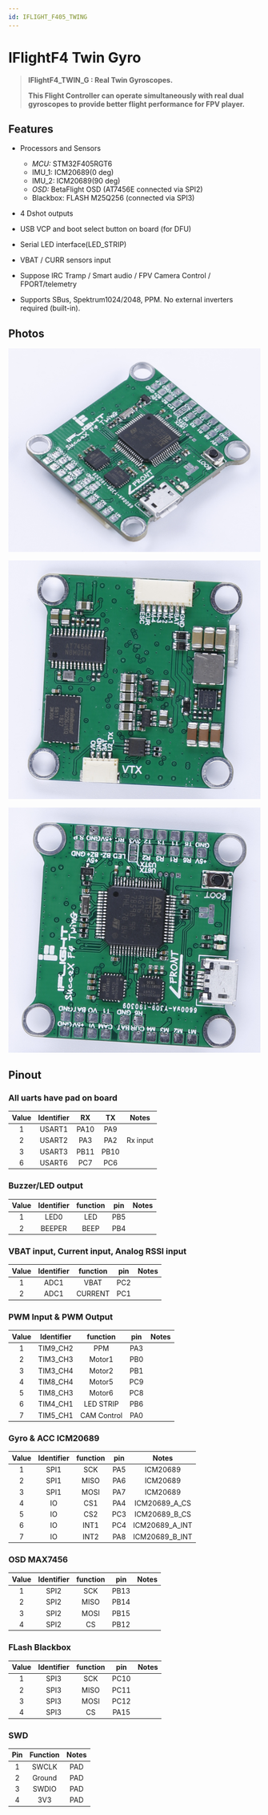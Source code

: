```yaml
---
id: IFLIGHT_F405_TWING
---
```


# IFlightF4 Twin Gyro

> **IFlightF4_TWIN_G : Real Twin Gyroscopes.**
>
> **This Flight Controller can operate simultaneously with real dual gyroscopes to provide better flight performance for FPV player.**

## Features

- Processors and Sensors

  - _MCU:_ STM32F405RGT6
  - IMU_1: ICM20689(0 deg)
  - IMU_2: ICM20689(90 deg)
  - _OSD:_ BetaFlight OSD (AT7456E connected via SPI2)
  - Blackbox: FLASH M25Q256 (connected via SPI3)

- 4 Dshot outputs

- USB VCP and boot select button on board (for DFU)

- Serial LED interface(LED_STRIP)

- VBAT / CURR sensors input

- Suppose IRC Tramp / Smart audio / FPV Camera Control / FPORT/telemetry

- Supports SBus, Spektrum1024/2048, PPM. No external inverters required (built-in).

## Photos

![IFlightF4_TWIN_G](images/IFlightF4_TWIN_G.png)

![IFlightF4_TWIN_G-Botton](images/IFlightF4_TWIN_G-Botton.png)

![IFlightF4_TWIN_G-Top](images/IFlightF4_TWIN_G-Top.png)

## Pinout

### All uarts have pad on board

| Value | Identifier |  RX  |  TX  |  Notes   |
| :---: | :--------: | :--: | :--: | :------: |
|   1   |   USART1   | PA10 | PA9  |          |
|   2   |   USART2   | PA3  | PA2  | Rx input |
|   3   |   USART3   | PB11 | PB10 |          |
|   6   |   USART6   | PC7  | PC6  |          |

### Buzzer/LED output

| Value | Identifier | function | pin | Notes |
| :---: | :--------: | :------: | :-: | :---: |
|   1   |    LED0    |   LED    | PB5 |       |
|   2   |   BEEPER   |   BEEP   | PB4 |       |

### VBAT input, Current input, Analog RSSI input

| Value | Identifier | function | pin | Notes |
| :---: | :--------: | :------: | :-: | :---: |
|   1   |    ADC1    |   VBAT   | PC2 |       |
|   2   |    ADC1    | CURRENT  | PC1 |       |

### PWM Input & PWM Output

| Value | Identifier |  function   | pin | Notes |
| :---: | :--------: | :---------: | :-: | :---: |
|   1   |  TIM9_CH2  |     PPM     | PA3 |       |
|   2   |  TIM3_CH3  |   Motor1    | PB0 |       |
|   3   |  TIM3_CH4  |   Motor2    | PB1 |       |
|   4   |  TIM8_CH4  |   Motor5    | PC9 |       |
|   5   |  TIM8_CH3  |   Motor6    | PC8 |       |
|   6   |  TIM4_CH1  |  LED STRIP  | PB6 |       |
|   7   |  TIM5_CH1  | CAM Control | PA0 |       |

### Gyro & ACC ICM20689

| Value | Identifier | function | pin |     Notes      |
| :---: | :--------: | :------: | :-: | :------------: |
|   1   |    SPI1    |   SCK    | PA5 |    ICM20689    |
|   2   |    SPI1    |   MISO   | PA6 |    ICM20689    |
|   3   |    SPI1    |   MOSI   | PA7 |    ICM20689    |
|   4   |     IO     |   CS1    | PA4 | ICM20689_A_CS  |
|   5   |     IO     |   CS2    | PC3 | ICM20689_B_CS  |
|   6   |     IO     |   INT1   | PC4 | ICM20689_A_INT |
|   7   |     IO     |   INT2   | PA8 | ICM20689_B_INT |

### OSD MAX7456

| Value | Identifier | function | pin  | Notes |
| :---: | :--------: | :------: | :--: | :---: |
|   1   |    SPI2    |   SCK    | PB13 |       |
|   2   |    SPI2    |   MISO   | PB14 |       |
|   3   |    SPI2    |   MOSI   | PB15 |       |
|   4   |    SPI2    |    CS    | PB12 |       |

### FLash Blackbox

| Value | Identifier | function | pin  | Notes |
| :---: | :--------: | :------: | :--: | :---: |
|   1   |    SPI3    |   SCK    | PC10 |       |
|   2   |    SPI3    |   MISO   | PC11 |       |
|   3   |    SPI3    |   MOSI   | PC12 |       |
|   4   |    SPI3    |    CS    | PA15 |       |

### SWD

| Pin | Function | Notes |
| :-: | :------: | :---: |
|  1  |  SWCLK   |  PAD  |
|  2  |  Ground  |  PAD  |
|  3  |  SWDIO   |  PAD  |
|  4  |   3V3    |  PAD  |
